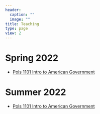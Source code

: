 ```yaml
---
header:
  caption: ""
  image: ""
title: Teaching
type: page
view: 2
---
```


# Spring 2022

- [Pols 1101 Intro to American Government](https://sppols110122.netlify.app/)


# Summer 2022

- [Pols 1101 Intro to American Government](https://spols110122.netlify.app/)